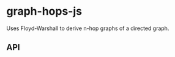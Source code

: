 # graph-hops-js

Uses Floyd-Warshall to derive n-hop graphs of a directed graph.

## API

<!-- Generated by documentation.js. Update this documentation by updating the source code. -->

